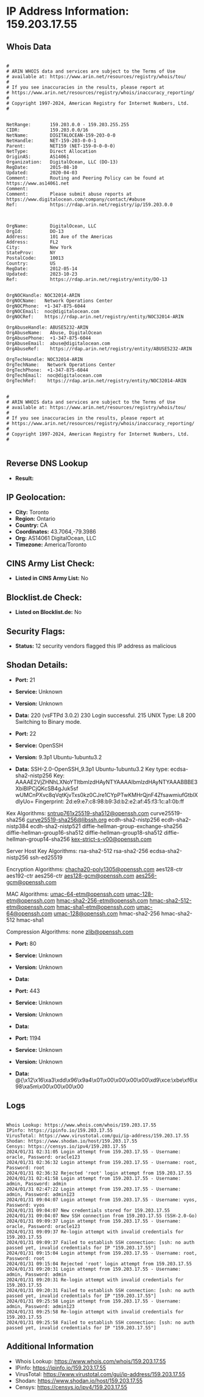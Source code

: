 # IP Address Information: 159.203.17.55

## Whois Data
```

#
# ARIN WHOIS data and services are subject to the Terms of Use
# available at: https://www.arin.net/resources/registry/whois/tou/
#
# If you see inaccuracies in the results, please report at
# https://www.arin.net/resources/registry/whois/inaccuracy_reporting/
#
# Copyright 1997-2024, American Registry for Internet Numbers, Ltd.
#


NetRange:       159.203.0.0 - 159.203.255.255
CIDR:           159.203.0.0/16
NetName:        DIGITALOCEAN-159-203-0-0
NetHandle:      NET-159-203-0-0-1
Parent:         NET159 (NET-159-0-0-0-0)
NetType:        Direct Allocation
OriginAS:       AS14061
Organization:   DigitalOcean, LLC (DO-13)
RegDate:        2015-08-10
Updated:        2020-04-03
Comment:        Routing and Peering Policy can be found at https://www.as14061.net
Comment:        
Comment:        Please submit abuse reports at https://www.digitalocean.com/company/contact/#abuse
Ref:            https://rdap.arin.net/registry/ip/159.203.0.0



OrgName:        DigitalOcean, LLC
OrgId:          DO-13
Address:        101 Ave of the Americas
Address:        FL2
City:           New York
StateProv:      NY
PostalCode:     10013
Country:        US
RegDate:        2012-05-14
Updated:        2023-10-23
Ref:            https://rdap.arin.net/registry/entity/DO-13


OrgNOCHandle: NOC32014-ARIN
OrgNOCName:   Network Operations Center
OrgNOCPhone:  +1-347-875-6044 
OrgNOCEmail:  noc@digitalocean.com
OrgNOCRef:    https://rdap.arin.net/registry/entity/NOC32014-ARIN

OrgAbuseHandle: ABUSE5232-ARIN
OrgAbuseName:   Abuse, DigitalOcean 
OrgAbusePhone:  +1-347-875-6044 
OrgAbuseEmail:  abuse@digitalocean.com
OrgAbuseRef:    https://rdap.arin.net/registry/entity/ABUSE5232-ARIN

OrgTechHandle: NOC32014-ARIN
OrgTechName:   Network Operations Center
OrgTechPhone:  +1-347-875-6044 
OrgTechEmail:  noc@digitalocean.com
OrgTechRef:    https://rdap.arin.net/registry/entity/NOC32014-ARIN


#
# ARIN WHOIS data and services are subject to the Terms of Use
# available at: https://www.arin.net/resources/registry/whois/tou/
#
# If you see inaccuracies in the results, please report at
# https://www.arin.net/resources/registry/whois/inaccuracy_reporting/
#
# Copyright 1997-2024, American Registry for Internet Numbers, Ltd.
#


```
## Reverse DNS Lookup
- **Result:** 

## IP Geolocation:
- **City:** Toronto
- **Region:** Ontario
- **Country:** CA
- **Coordinates:** 43.7064,-79.3986
- **Org:** AS14061 DigitalOcean, LLC
- **Timezone:** America/Toronto

## CINS Army List Check:
- **Listed in CINS Army List:** 
No

## Blocklist.de Check:
- **Listed on Blocklist.de:** 
No

## Security Flags:
- **Status:** 12 security vendors flagged this IP address as malicious

## Shodan Details:
- **Port:** 21
- **Service:** Unknown
- **Version:** Unknown
- **Data:** 220 (vsFTPd 3.0.2)
230 Login successful.
215 UNIX Type: L8
200 Switching to Binary mode.


- **Port:** 22
- **Service:** OpenSSH
- **Version:** 9.3p1 Ubuntu-1ubuntu3.2
- **Data:** SSH-2.0-OpenSSH_9.3p1 Ubuntu-1ubuntu3.2
Key type: ecdsa-sha2-nistp256
Key: AAAAE2VjZHNhLXNoYTItbmlzdHAyNTYAAAAIbmlzdHAyNTYAAABBBE3XbiBlPCjQKcSB4gJuk5sf
wUMCnPXvc8qVqtKjvTxs0kz0CJre1CYpPTwKMHrQjnF4ZfsawmiufGtblXdlyUo=
Fingerprint: 2d:e9:e7:c8:98:b9:3d:b2:e2:af:45:f3:1c:a1:0b:ff

Kex Algorithms:
	sntrup761x25519-sha512@openssh.com
	curve25519-sha256
	curve25519-sha256@libssh.org
	ecdh-sha2-nistp256
	ecdh-sha2-nistp384
	ecdh-sha2-nistp521
	diffie-hellman-group-exchange-sha256
	diffie-hellman-group16-sha512
	diffie-hellman-group18-sha512
	diffie-hellman-group14-sha256
	kex-strict-s-v00@openssh.com

Server Host Key Algorithms:
	rsa-sha2-512
	rsa-sha2-256
	ecdsa-sha2-nistp256
	ssh-ed25519

Encryption Algorithms:
	chacha20-poly1305@openssh.com
	aes128-ctr
	aes192-ctr
	aes256-ctr
	aes128-gcm@openssh.com
	aes256-gcm@openssh.com

MAC Algorithms:
	umac-64-etm@openssh.com
	umac-128-etm@openssh.com
	hmac-sha2-256-etm@openssh.com
	hmac-sha2-512-etm@openssh.com
	hmac-sha1-etm@openssh.com
	umac-64@openssh.com
	umac-128@openssh.com
	hmac-sha2-256
	hmac-sha2-512
	hmac-sha1

Compression Algorithms:
	none
	zlib@openssh.com


- **Port:** 80
- **Service:** Unknown
- **Version:** Unknown
- **Data:** 

- **Port:** 443
- **Service:** Unknown
- **Version:** Unknown
- **Data:** 

- **Port:** 1194
- **Service:** Unknown
- **Version:** Unknown
- **Data:** @{\x12\x16\xa3\xdd\x96\x9a4\x01\x00\x00\x00\x00\xd9\xce:\xbe\xf6\x98\xa5m\x00\x00\x00\x00

## Logs
```

Whois Lookup: https://www.whois.com/whois/159.203.17.55
IPinfo: https://ipinfo.io/159.203.17.55
VirusTotal: https://www.virustotal.com/gui/ip-address/159.203.17.55
Shodan: https://www.shodan.io/host/159.203.17.55
Censys: https://censys.io/ipv4/159.203.17.55
2024/01/31 02:31:05 Login attempt from 159.203.17.55 - Username: oracle, Password: oracle123
2024/01/31 02:36:32 Login attempt from 159.203.17.55 - Username: root, Password: root
2024/01/31 02:36:32 Rejected 'root' login attempt from 159.203.17.55
2024/01/31 02:41:58 Login attempt from 159.203.17.55 - Username: admin, Password: admin
2024/01/31 02:47:22 Login attempt from 159.203.17.55 - Username: admin, Password: admin123
2024/01/31 09:04:07 Login attempt from 159.203.17.55 - Username: vyos, Password: vyos
2024/01/31 09:04:07 New credentials stored for 159.203.17.55
2024/01/31 09:04:07 New SSH connection from 159.203.17.55 (SSH-2.0-Go)
2024/01/31 09:09:37 Login attempt from 159.203.17.55 - Username: oracle, Password: oracle123
2024/01/31 09:09:37 Re-login attempt with invalid credentials for 159.203.17.55
2024/01/31 09:09:37 Failed to establish SSH connection: [ssh: no auth passed yet, invalid credentials for IP "159.203.17.55"]
2024/01/31 09:15:04 Login attempt from 159.203.17.55 - Username: root, Password: root
2024/01/31 09:15:04 Rejected 'root' login attempt from 159.203.17.55
2024/01/31 09:20:31 Login attempt from 159.203.17.55 - Username: admin, Password: admin
2024/01/31 09:20:31 Re-login attempt with invalid credentials for 159.203.17.55
2024/01/31 09:20:31 Failed to establish SSH connection: [ssh: no auth passed yet, invalid credentials for IP "159.203.17.55"]
2024/01/31 09:25:58 Login attempt from 159.203.17.55 - Username: admin, Password: admin123
2024/01/31 09:25:58 Re-login attempt with invalid credentials for 159.203.17.55
2024/01/31 09:25:58 Failed to establish SSH connection: [ssh: no auth passed yet, invalid credentials for IP "159.203.17.55"]

```
## Additional Information
- Whois Lookup: https://www.whois.com/whois/159.203.17.55
- IPinfo: https://ipinfo.io/159.203.17.55
- VirusTotal: https://www.virustotal.com/gui/ip-address/159.203.17.55
- Shodan: https://www.shodan.io/host/159.203.17.55
- Censys: https://censys.io/ipv4/159.203.17.55

